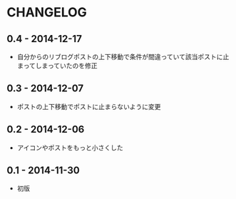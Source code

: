 # CHANGELOG

## 0.4 - 2014-12-17

* 自分からのリブログポストの上下移動で条件が間違っていて該当ポストに止まってしまっていたのを修正

## 0.3 - 2014-12-07

* ポストの上下移動でポストに止まらないように変更

## 0.2 - 2014-12-06

* アイコンやポストをもっと小さくした

## 0.1 - 2014-11-30

* 初版

